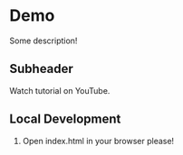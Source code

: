 # Demo

Some description!

## Subheader

Watch tutorial on YouTube.

## Local Development

1. Open index.html in your browser please!

